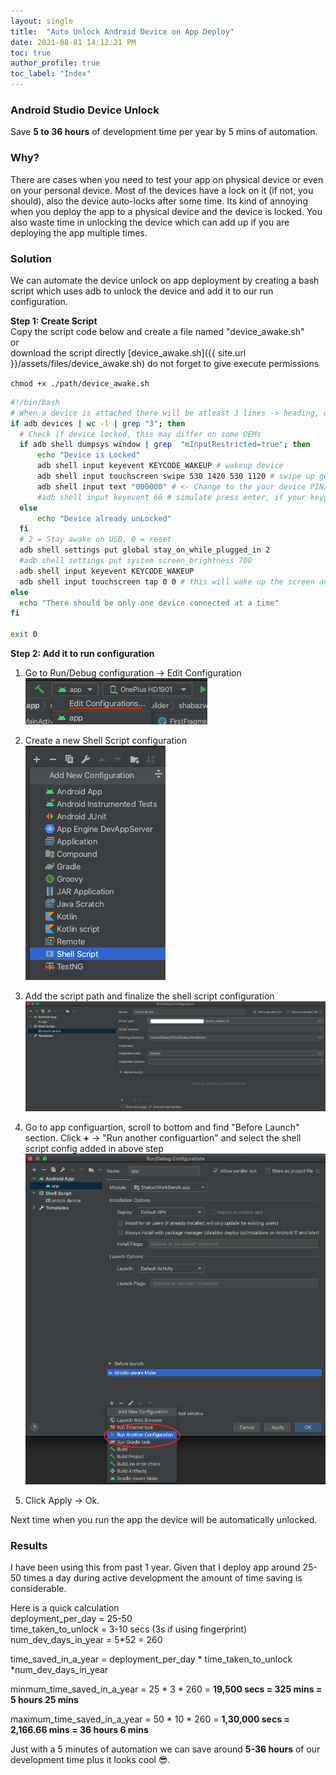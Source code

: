 ```yaml
---
layout: single
title:  "Auto Unlock Android Device on App Deploy"
date: 2021-08-01 14:12:21 PM
toc: true
author_profile: true
toc_label: "Index"
---
```

### Android Studio Device Unlock 
Save **5 to 36 hours** of development time per year by 5 mins of automation.

### Why?
There are cases when you need to test your app on physical device or even on your personal device. Most of the devices have a lock on it (if not, you should), also the device auto-locks after some time. Its kind of annoying when you deploy the app to a physical device and the device is locked. You also waste time in unlocking the device which can add up if you are deploying the app multiple times.

### Solution
We can automate the device unlock on app deployment by creating a bash script which uses adb to unlock the device and add it to our run configuration.  

**Step 1: Create Script**   
Copy the script code below and create a file named "device_awake.sh"  
or   
download the script directly [device_awake.sh]({{ site.url }}/assets/files/device_awake.sh) do not forget to give execute permissions 

```chmod +x ./path/device_awake.sh```  

```bash 
#!/bin/bash
# When a device is attached there will be atleast 3 lines -> heading, device details, an empty new line
if adb devices | wc -l | grep "3"; then 
  # Check if device locked, this may differ on some OEMs
  if adb shell dumpsys window | grep  "mInputRestricted=true"; then 
      echo "Device is Locked"
      adb shell input keyevent KEYCODE_WAKEUP # wakeup device
      adb shell input touchscreen swipe 530 1420 530 1120 # swipe up gesture
      adb shell input text "000000" # <- Change to the your device PIN/Password
      #adb shell input keyevent 66 # simulate press enter, if your keyguard requires it
  else
      echo "Device already unLocked"
  fi
  # 2 = Stay awake on USB, 0 = reset
  adb shell settings put global stay_on_while_plugged_in 2
  #adb shell settings put system screen_brightness 700
  adb shell input keyevent KEYCODE_WAKEUP
  adb shell input touchscreen tap 0 0 # this will wake up the screen and won't have any unwanted touches
else
  echo "There should be only one device connected at a time"
fi

exit 0

```

**Step 2: Add it to run configuration**
1. Go to Run/Debug configuration -> Edit Configuration  
![edit_config](/assets/images/edit_config.png)  


2. Create a new Shell Script configuration  
![shell_config](/assets/images/shell_config.png)

3. Add the script path and finalize the shell script configuration  
![script_setup](/assets/images/script_setup.png)

4. Go to app configuartion, scroll to bottom and find "Before Launch" section. Click **+** -> "Run another configuartion" and select the shell script config added in above step  
![before_launch](/assets/images/before_launch.png)

5. Click Apply -> Ok.

Next time when you run the app the device will be automatically unlocked.


### Results
I have been using this from past 1 year. Given that I deploy app around 25-50 times a day during active development the amount of time saving is considerable.  

Here is a quick calculation  
deployment_per_day = 25-50  
time_taken_to_unlock = 3-10 secs (3s if using fingerprint)  
num_dev_days_in_year = 5*52 = 260  

time_saved_in_a_year = deployment_per_day * time_taken_to_unlock *num_dev_days_in_year  

minmum_time_saved_in_a_year = 25 * 3 * 260 = **19,500 secs = 325 mins = 5 hours 25 mins**

maximum_time_saved_in_a_year = 50 * 10 * 260 = **1,30,000 secs = 2,166.66 mins = 36 hours 6 mins**

Just with a 5 minutes of automation we can save around **5-36 hours** of our development time plus it looks cool 😎.
